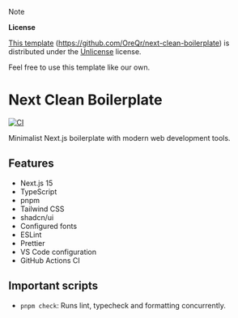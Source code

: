 > [!note]
>
> **License**
>
> [This template](https://github.com/OreQr/next-clean-boilerplate) (https://github.com/OreQr/next-clean-boilerplate) is distributed under the [Unlicense](https://unlicense.org) license.
>
> Feel free to use this template like our own.

# Next Clean Boilerplate

[![CI](https://github.com/OreQr/next-clean-boilerplate/actions/workflows/ci.yml/badge.svg)](https://github.com/OreQr/next-clean-boilerplate/actions/workflows/ci.yml)

Minimalist Next.js boilerplate with modern web development tools.

## Features

- Next.js 15
- TypeScript
- pnpm
- Tailwind CSS
- shadcn/ui
- Configured fonts
- ESLint
- Prettier
- VS Code configuration
- GitHub Actions CI

## Important scripts

- `pnpm check`: Runs lint, typecheck and formatting concurrently.
